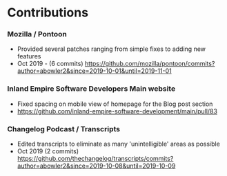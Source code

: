 # Contributions

### Mozilla / Pontoon
 * Provided several patches ranging from simple fixes to adding new features
  * Oct 2019 - (6 commits) https://github.com/mozilla/pontoon/commits?author=abowler2&since=2019-10-01&until=2019-11-01

### Inland Empire Software Developers Main website
 * Fixed spacing on mobile view of homepage for the Blog post section
  * https://github.com/inland-empire-software-development/main/pull/83
 
### Changelog Podcast / Transcripts
 * Edited transcripts to eliminate as many 'unintelligible' areas as possible
  * Oct 2019 (2 commits) https://github.com/thechangelog/transcripts/commits?author=abowler2&since=2019-10-08&until=2019-10-09
